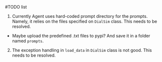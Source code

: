 #TODO list
1. Currently Agent uses hard-coded prompt directory for the prompts. Namely, it relies on the files specified on `DialSim` class. This needs to be resolved.
- Maybe upload the predefined .txt files to pypi? And save it in a folder named `prompts`.
2. The exception handling in `load_data` in `DialSim` class is not good. This needs to be resolved. 